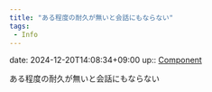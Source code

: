 ```yaml
---
title: "ある程度の耐久が無いと会話にもならない"
tags:
 - Info
---
```


date: 2024-12-20T14:08:34+09:00
up:: [Component](Bar/Novel/Chaos/Component.md)

ある程度の耐久が無いと会話にもならない